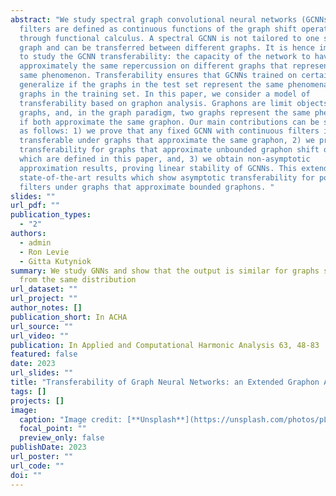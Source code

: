 ```yaml
---
abstract: "We study spectral graph convolutional neural networks (GCNNs), where
  filters are defined as continuous functions of the graph shift operator (GSO)
  through functional calculus. A spectral GCNN is not tailored to one specific
  graph and can be transferred between different graphs. It is hence important
  to study the GCNN transferability: the capacity of the network to have
  approximately the same repercussion on different graphs that represent the
  same phenomenon. Transferability ensures that GCNNs trained on certain graphs
  generalize if the graphs in the test set represent the same phenomena as the
  graphs in the training set. In this paper, we consider a model of
  transferability based on graphon analysis. Graphons are limit objects of
  graphs, and, in the graph paradigm, two graphs represent the same phenomenon
  if both approximate the same graphon. Our main contributions can be summarized
  as follows: 1) we prove that any fixed GCNN with continuous filters is
  transferable under graphs that approximate the same graphon, 2) we prove
  transferability for graphs that approximate unbounded graphon shift operators,
  which are defined in this paper, and, 3) we obtain non-asymptotic
  approximation results, proving linear stability of GCNNs. This extends current
  state-of-the-art results which show asymptotic transferability for polynomial
  filters under graphs that approximate bounded graphons. "
slides: ""
url_pdf: ""
publication_types:
  - "2"
authors:
  - admin
  - Ron Levie
  - Gitta Kutyniok
summary: We study GNNs and show that the output is similar for graphs sampled
  from the same distribution
url_dataset: ""
url_project: ""
author_notes: []
publication_short: In ACHA
url_source: ""
url_video: ""
publication: In Applied and Computational Harmonic Analysis 63, 48-83
featured: false
date: 2023
url_slides: ""
title: "Transferability of Graph Neural Networks: an Extended Graphon Approach"
tags: []
projects: []
image:
  caption: "Image credit: [**Unsplash**](https://unsplash.com/photos/pLCdAaMFLTE)"
  focal_point: ""
  preview_only: false
publishDate: 2023
url_poster: ""
url_code: ""
doi: ""
---
```

